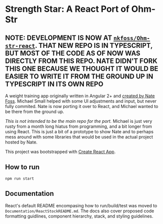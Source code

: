 # Strength Star: A React Port of Ohm-Str

## NOTE: DEVELOPMENT IS NOW AT [`nkfoss/Ohm-str-react`](https://github.com/nkfoss/Ohm-str-react). THAT NEW REPO IS IN TYPESCRIPT, BUT MOST OF THE CODE AS OF NOW WAS DIRECTLY FROM THIS REPO. NATE DIDN'T FORK THIS ONE BECAUSE WE THOUGHT IT WOULD BE EASIER TO WRITE IT FROM THE GROUND UP IN TYPESCRIPT IN ITS OWN REPO

A weight training app originally written in Angular 2+ and [created by Nate Foss](https://github.com/nkfoss/ohm-str).
Michael Small helped with some UI adjustments and input, but never fully commited. Nate is now porting it over to React, and Michael
wanted to be there from the ground up.

*This is not intended to be the main repo for the port.* Michael is just very rusty from a month long hiatus from programming,
and a bit longer from using React. This is just a bit of a prototype to show Nate and to perhaps mess around with some libraries
that would be used in the actual project hosted by Nate.

This project was bootstrapped with [Create React App](https://github.com/facebook/create-react-app).

## How to run

`npm run start`

## Documentation

React's default README encompasing how to run/build/test was moved to `Documentation/ReactStockREADME.md`. The docs also cover proposed code formatting guidlines, component hierarchy, stack, and styling guidelines.
